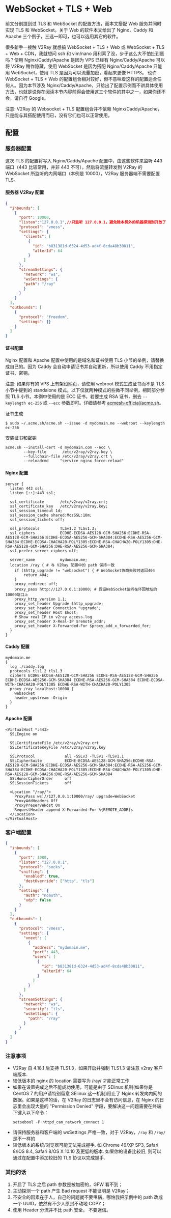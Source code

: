 # WebSocket + TLS + Web

前文分别提到过 TLS 和 WebSocket 的配置方法，而本文搭配 Web 服务并同时实现 TLS 和 WebSocket。关于 Web 的软件本文给出了 Nginx，Caddy 和 Apache 三个例子，三选一即可，也可以选用其它的软件。

很多新手一接触 V2Ray 就想搞 WebSocket + TLS + Web 或 WebSocket + TLS + Web + CDN，我就想问 ssh 和 vim/nano 用利索了没，步子这么大不怕扯到蛋吗？使用 Nginx/Caddy/Apache 是因为 VPS 已经有 Nginx/Caddy/Apache 可以将 V2Ray 稍作隐藏，使用 WebSocket 是因为搭配 Nginx/Caddy/Apache 只能用 WebSocket，使用 TLS 是因为可以流量加密，看起来更像 HTTPS。 也许 WebSocket + TLS + Web 的配置组合相对较好，但不意味着这样的配置适合任何人。因为本节涉及 Nginx/Caddy/Apache，只给出了配置示例而不讲具体使用方法，也就是说你在阅读本节内容前得会使用这三个软件的其中之一，如果你还不会，请自行 Google。

注意: V2Ray 的 Websocket + TLS 配置组合并不依赖 Nginx/Caddy/Apache，只是能与其搭配使用而已，没有它们也可以正常使用。

## 配置

### 服务器配置

这次 TLS 的配置将写入 Nginx/Caddy/Apache 配置中，由这些软件来监听 443 端口（443 比较常用，并非 443 不可），然后将流量转发到 V2Ray 的 WebSocket 所监听的内网端口（本例是 10000），V2Ray 服务器端不需要配置 TLS。

#### 服务器 V2Ray 配置 

```json
{
  "inbounds": [
    {
      "port": 10000,
      "listen":"127.0.0.1",//只监听 127.0.0.1，避免除本机外的机器探测到开放了 10000 端口
      "protocol": "vmess",
      "settings": {
        "clients": [
          {
            "id": "b831381d-6324-4d53-ad4f-8cda48b30811",
            "alterId": 64
          }
        ]
      },
      "streamSettings": {
        "network": "ws",
        "wsSettings": {
        "path": "/ray"
        }
      }
    }
  ],
  "outbounds": [
    {
      "protocol": "freedom",
      "settings": {}
    }
  ]
}
```

#### 证书配置

Nginx 配置和 Apache 配置中使用的是域名和证书使用 TLS 小节的举例，请替换成自己的。因为 Caddy 会自动申请证书并自动更新，所以使用 Caddy 不用指定证书、密钥。 

注意: 如果你有的 VPS 上有架设网页，请使用 webroot 模式生成证书而不是 TLS 小节中提到的 standalone 模式。以下仅就两种模式的些微不同举例，相同部分参照 TLS 小节。本例中使用的是 ECC 证书，若要生成 RSA 证书，删去 `--keylength ec-256` 或 `--ecc` 参数即可。详细请参考 [acmesh-official/acme.sh](https://github.com/acmesh-official/acme.sh/wiki)。

证书生成

```plain
$ sudo ~/.acme.sh/acme.sh --issue -d mydomain.me --webroot --keylength ec-256
```

安装证书和密钥

```plain
acme.sh --install-cert -d mydomain.com --ecc \
        --key-file       /etc/v2ray/v2ray.key \
        --fullchain-file /etc/v2ray/v2ray.crt \
        --reloadcmd     "service nginx force-reload"
```

#### Nginx 配置

```plain
server {
  listen 443 ssl;
  listen [::]:443 ssl;
  
  ssl_certificate       /etc/v2ray/v2ray.crt;
  ssl_certificate_key   /etc/v2ray/v2ray.key;
  ssl_session_timeout 1d;
  ssl_session_cache shared:MozSSL:10m;
  ssl_session_tickets off;
  
  ssl_protocols         TLSv1.2 TLSv1.3;
  ssl_ciphers           ECDHE-ECDSA-AES128-GCM-SHA256:ECDHE-RSA-AES128-GCM-SHA256:ECDHE-ECDSA-AES256-GCM-SHA384:ECDHE-RSA-AES256-GCM-SHA384:ECDHE-ECDSA-CHACHA20-POLY1305:ECDHE-RSA-CHACHA20-POLY1305:DHE-RSA-AES128-GCM-SHA256:DHE-RSA-AES256-GCM-SHA384;
  ssl_prefer_server_ciphers off;
  
  server_name           mydomain.me;
  location /ray { # 与 V2Ray 配置中的 path 保持一致
    if ($http_upgrade != "websocket") { # WebSocket协商失败时返回404
        return 404;
    }
    proxy_redirect off;
    proxy_pass http://127.0.0.1:10000; # 假设WebSocket监听在环回地址的10000端口上
    proxy_http_version 1.1;
    proxy_set_header Upgrade $http_upgrade;
    proxy_set_header Connection "upgrade";
    proxy_set_header Host $host;
    # Show real IP in v2ray access.log
    proxy_set_header X-Real-IP $remote_addr;
    proxy_set_header X-Forwarded-For $proxy_add_x_forwarded_for;
  }
}
```

#### Caddy 配置 

```plain
mydomain.me
{
  log ./caddy.log
  protocols tls1.2 tls1.3
  ciphers ECDHE-ECDSA-AES128-GCM-SHA256 ECDHE-RSA-AES128-GCM-SHA256 ECDHE-ECDSA-AES256-GCM-SHA384 ECDHE-RSA-AES256-GCM-SHA384 ECDHE-ECDSA-WITH-CHACHA20-POLY1305 ECDHE-RSA-WITH-CHACHA20-POLY1305
  proxy /ray localhost:10000 {
    websocket
    header_upstream -Origin
  }
}
```

#### Apache 配置

```plain
<VirtualHost *:443>
  SSLEngine on
  
  SSLCertificateFile /etc/v2ray/v2ray.crt
  SSLCertificateKeyFile /etc/v2ray/v2ray.key
  
  SSLProtocol             all -SSLv3 -TLSv1 -TLSv1.1
  SSLCipherSuite          ECDHE-ECDSA-AES128-GCM-SHA256:ECDHE-RSA-AES128-GCM-SHA256:ECDHE-ECDSA-AES256-GCM-SHA384:ECDHE-RSA-AES256-GCM-SHA384:ECDHE-ECDSA-CHACHA20-POLY1305:ECDHE-RSA-CHACHA20-POLY1305:DHE-RSA-AES128-GCM-SHA256:DHE-RSA-AES256-GCM-SHA384
  SSLHonorCipherOrder     off
  SSLSessionTickets       off
  
  <Location "/ray/">
    ProxyPass ws://127.0.0.1:10000/ray/ upgrade=WebSocket
    ProxyAddHeaders Off
    ProxyPreserveHost On
    RequestHeader append X-Forwarded-For %{REMOTE_ADDR}s
  </Location>
</VirtualHost>
```

### 客户端配置

```json
{
  "inbounds": [
    {
      "port": 1080,
      "listen": "127.0.0.1",
      "protocol": "socks",
      "sniffing": {
        "enabled": true,
        "destOverride": ["http", "tls"]
      },
      "settings": {
        "auth": "noauth",
        "udp": false
      }
    }
  ],
  "outbounds": [
    {
      "protocol": "vmess",
      "settings": {
        "vnext": [
          {
            "address": "mydomain.me",
            "port": 443,
            "users": [
              {
                "id": "b831381d-6324-4d53-ad4f-8cda48b30811",
                "alterId": 64
              }
            ]
          }
        ]
      },
      "streamSettings": {
        "network": "ws",
        "security": "tls",
        "wsSettings": {
          "path": "/ray"
        }
      }
    }
  ]
}
```
### 注意事项

- V2Ray 自 4.18.1 后支持 TLS1.3，如果开启并强制 TLS1.3 请注意 v2ray 客户端版本.
- 较低版本的 nginx 的 location 需要写为 /ray/ 才能正常工作
- 如果在设置完成之后不能成功使用，可能是由于 SElinux 机制(如果你是 CentOS 7 的用户请特别留意 SElinux 这一机制)阻止了 Nginx 转发向内网的数据。如果是这样的话，在 V2Ray 的日志里不会有访问信息，在 Nginx 的日志里会出现大量的 "Permission Denied" 字段，要解决这一问题需要在终端下键入以下命令：
  ```plain
  setsebool -P httpd_can_network_connect 1
  ```
- 请保持服务器和客户端的 wsSettings 严格一致，对于 V2Ray，`/ray` 和 `/ray/` 是不一样的
- 较低版本的系统/浏览器可能无法完成握手. 如 Chrome 49/XP SP3, Safari 8/iOS 8.4, Safari 8/OS X 10.10 及更低的版本. 如果你的设备比较旧, 则可以通过在配置中添加较旧的 TLS 协议以完成握手.

### 其他的话

1. 开启了 TLS 之后 path 参数是被加密的，GFW 看不到；
2. 主动探测一个 path 产生 Bad request 不能证明是 V2Ray；
3. 不安全的因素在于人，自己的问题就不要甩锅，哪怕我把示例中的 path 改成一个 UUID，依然有不少人原封不动地 COPY；
4. 使用 Header 分流并不比 path 安全， 不要迷信。
